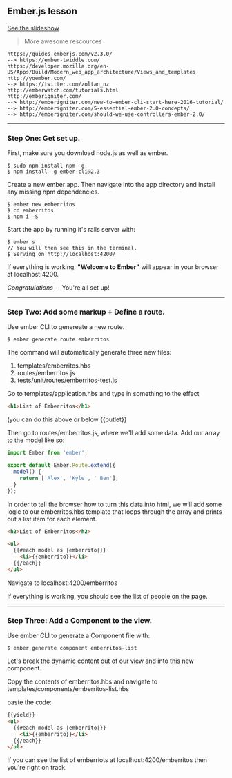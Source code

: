 ## Ember.js lesson

[See the slideshow](http://slides.com/alexbennett/intro-to-ember-js)

> More awesome rescources 

```
https://guides.emberjs.com/v2.3.0/
--> https://ember-twiddle.com/
https://developer.mozilla.org/en-US/Apps/Build/Modern_web_app_architecture/Views_and_templates
http://yoember.com/
--> https://twitter.com/zoltan_nz
http://emberwatch.com/tutorials.html
http://emberigniter.com/
--> http://emberigniter.com/new-to-ember-cli-start-here-2016-tutorial/
--> http://emberigniter.com/5-essential-ember-2.0-concepts/
--> http://emberigniter.com/should-we-use-controllers-ember-2.0/
```

___
### **Step One:** Get set up.
First, make sure you download node.js as well as ember.
```
$ sudo npm install npm -g
$ npm install -g ember-cli@2.3
```
Create a new ember app. Then navigate into the app directory and install any missing npm dependencies.
```
$ ember new emberritos
$ cd emberritos
$ npm i -S
```
Start the app by running it's rails server with:
```
$ ember s
// You will then see this in the terminal.
$ Serving on http://localhost:4200/
```
If everything is working, **"Welcome to Ember"** will appear in your browser at localhost:4200.

*Congratulations* -- You're all set up!
___
### **Step Two:** Add some markup + Define a route.
Use ember CLI to genereate a new route.
```
$ ember generate route emberritos
```
The command will automatically generate three new files:
1. templates/emberritos.hbs
2. routes/emberritos.js
3. tests/unit/routes/emberritos-test.js

Go to templates/application.hbs and type in something to the effect
```html
<h1>List of Emberritos</h1>
```
(you can do this above or below {{outlet}}

Then go to routes/emberritos.js, where we'll add some data. Add our array to the model like so:
```javascript
import Ember from 'ember';

export default Ember.Route.extend({
  model() {
    return ['Alex', 'Kyle', ' Ben'];
  }
});
```
In order to tell the browser how to turn this data into html, we will add some logic to our emberritos.hbs template that loops through the array and prints out a list item for each element.
```html
<h2>List of Emberritos</h2>

<ul>
  {{#each model as |emberrito|}}
    <li>{{emberrito}}</li>
  {{/each}}
</ul>
```
Navigate to localhost:4200/emberritos

If everything is working, you should see the list of people on the page.
___
### **Step Three:** Add a Component to the view.
Use ember CLI to generate a Component file with:
```
$ ember generate component emberritos-list
```
Let's break the dynamic content out of our view and into this new component.

Copy the contents of emberritos.hbs and navigate to templates/components/emberritos-list.hbs

paste the code:
```html
{{yield}}
<ul>
  {{#each model as |emberrito|}}
    <li>{{emberrito}}</li>
  {{/each}}
</ul>
```
If you can see the list of emberriots at localhost:4200/emberritos then you're right on track.

<!-- # Emburritos

This README outlines the details of collaborating on this Ember application.
A short introduction of this app could easily go here.

## Prerequisites

You will need the following things properly installed on your computer.

* [Git](http://git-scm.com/)
* [Node.js](http://nodejs.org/) (with NPM)
* [Bower](http://bower.io/)
* [Ember CLI](http://www.ember-cli.com/)
* [PhantomJS](http://phantomjs.org/)

## Installation

* `git clone <repository-url>` this repository
* change into the new directory
* `npm install`
* `bower install`

## Running / Development

* `ember server`
* Visit your app at [http://localhost:4200](http://localhost:4200).

### Code Generators

Make use of the many generators for code, try `ember help generate` for more details

### Running Tests

* `ember test`
* `ember test --server`

### Building

* `ember build` (development)
* `ember build --environment production` (production)

### Deploying

Specify what it takes to deploy your app.

## Further Reading / Useful Links

* [ember.js](http://emberjs.com/)
* [ember-cli](http://www.ember-cli.com/)
* Development Browser Extensions
  * [ember inspector for chrome](https://chrome.google.com/webstore/detail/ember-inspector/bmdblncegkenkacieihfhpjfppoconhi)
  * [ember inspector for firefox](https://addons.mozilla.org/en-US/firefox/addon/ember-inspector/) -->
